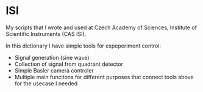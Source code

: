 # ISI
My scripts that I wrote and used at Czech Academy of Sciences, Institute of Scientific Instruments (CAS ISI). 

In this dictionary I have simple tools for expeperiment control:
  - Signal generation (sine wave) 
  - Collection of signal from quadrant detector
  - Simple Basler camera controler
  - Multiple main funcitons for different purposes that connect tools above for the usecase I needed 
